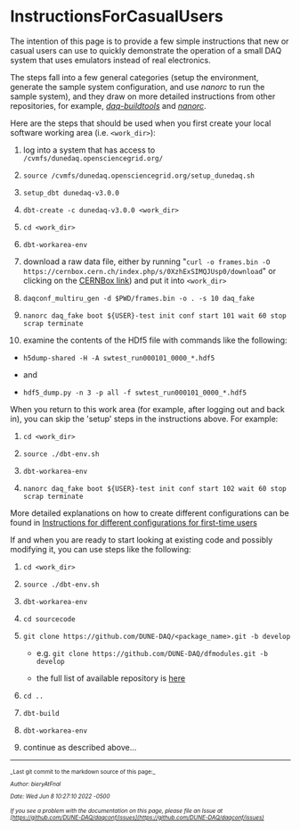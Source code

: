 # InstructionsForCasualUsers
The intention of this page is to provide a few simple instructions that new or casual users can use to quickly demonstrate the operation of a small DAQ system that uses emulators instead of real electronics.

The steps fall into a few general categories (setup the environment, generate the sample system configuration, and use _nanorc_ to run the sample system), and they draw on more detailed instructions from other repositories, for example, _[daq-buildtools](https://dune-daq-sw.readthedocs.io/en/latest/packages/daq-buildtools/)_ and _[nanorc](https://dune-daq-sw.readthedocs.io/en/latest/packages/nanorc/)_.

Here are the steps that should be used when you first create your local software working area (i.e. `<work_dir>`):



1. log into a system that has access to `/cvmfs/dunedaq.opensciencegrid.org/`


2. `source /cvmfs/dunedaq.opensciencegrid.org/setup_dunedaq.sh`


3. `setup_dbt dunedaq-v3.0.0`


4. `dbt-create -c dunedaq-v3.0.0 <work_dir>`


6. `cd <work_dir>`


7. `dbt-workarea-env`


9. download a raw data file, either by running
   "`curl -o frames.bin -O https://cernbox.cern.ch/index.php/s/0XzhExSIMQJUsp0/download`"
   or clicking on the [CERNBox link](https://cernbox.cern.ch/index.php/s/0XzhExSIMQJUsp0/download)) and put it into `<work_dir>`


11. `daqconf_multiru_gen -d $PWD/frames.bin -o . -s 10 daq_fake`


12. `nanorc daq_fake boot ${USER}-test init conf start 101 wait 60 stop scrap terminate`


13. examine the contents of the HDf5 file with commands like the following:

   * `h5dump-shared -H -A swtest_run000101_0000_*.hdf5`

   * and

   * `hdf5_dump.py -n 3 -p all -f swtest_run000101_0000_*.hdf5`

When you return to this work area (for example, after logging out and back in), you can skip the 'setup' steps in the instructions above.  For example:



1. `cd <work_dir>`


2. `source ./dbt-env.sh`


4. `dbt-workarea-env`


7. `nanorc daq_fake boot ${USER}-test init conf start 102 wait 60 stop scrap terminate`


More detailed explanations on how to create different configurations can be found in [Instructions for different configurations for first-time users](ConfigurationsForCasualUsers.md)

If and when you are ready to start looking at existing code and possibly modifying it, you can use steps like the following:



1. `cd <work_dir>`


2. `source ./dbt-env.sh`


4. `dbt-workarea-env`


5. `cd sourcecode`


6. `git clone https://github.com/DUNE-DAQ/<package_name>.git -b develop`

   * e.g. `git clone https://github.com/DUNE-DAQ/dfmodules.git -b develop`

   * the full list of available repository is [here](https://github.com/orgs/DUNE-DAQ/repositories)


8. `cd ..`


9. `dbt-build`


4. `dbt-workarea-env`


10. continue as described above...


-----

<font size="1">
_Last git commit to the markdown source of this page:_


_Author: bieryAtFnal_

_Date: Wed Jun 8 10:27:10 2022 -0500_

_If you see a problem with the documentation on this page, please file an Issue at [https://github.com/DUNE-DAQ/daqconf/issues](https://github.com/DUNE-DAQ/daqconf/issues)_
</font>
